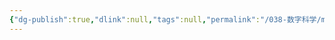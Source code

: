 ```yaml
---
{"dg-publish":true,"dlink":null,"tags":null,"permalink":"/038-数字科学/math/离散数学/组合/","dgPassFrontmatter":true}
---
```

